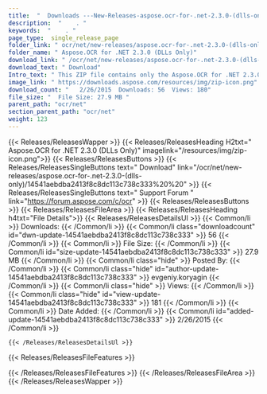 ```yaml
---
title:  "  Downloads ---New-Releases-aspose.ocr-for-.net-2.3.0-(dlls-only) . " 
description:  "    . " 
keywords:  "    . " 
page_type:  single_release_page
folder_link: " ocr/net/new-releases/aspose.ocr-for-.net-2.3.0-(dlls-only)/"
folder_name: " Aspose.OCR for .NET 2.3.0 (DLLs Only)"
download_link: " /ocr/net/new-releases/aspose.ocr-for-.net-2.3.0-(dlls-only)/14541aebdba2413f8c8dc113c738c333"
download_text: " Download"
Intro_text: " This ZIP file contains only the Aspose.OCR for .NET 2.3.0 assemblies. These asse..."
image_link: " https://downloads.aspose.com/resources/img/zip-icon.png"
download_count: "   2/26/2015  Downloads: 56  Views: 180"
file_size: "  File Size: 27.9 MB "
parent_path: "ocr/net"
section_parent_path: "ocr/net"
weight: 123 
---
```


{{< Releases/ReleasesWapper >}}
  {{< Releases/ReleasesHeading H2txt=" Aspose.OCR for .NET 2.3.0 (DLLs Only)" imagelink="/resources/img/zip-icon.png">}}
  {{< Releases/ReleasesButtons >}}
    {{< Releases/ReleasesSingleButtons text=" Download" link="/ocr/net/new-releases/aspose.ocr-for-.net-2.3.0-(dlls-only)/14541aebdba2413f8c8dc113c738c333%20%20" >}}
    {{< Releases/ReleasesSingleButtons text=" Support Forum " link="https://forum.aspose.com/c/ocr" >}}
  {{< Releases/ReleasesButtons >}}
  {{< Releases/ReleasesFileArea >}}
    {{< Releases/ReleasesHeading h4txt="File Details">}}
    {{< Releases/ReleasesDetailsUl >}}
            {{< Common/li  >}} Downloads: {{< /Common/li >}} 
      {{< Common/li class="downloadcount" id="dwn-update-14541aebdba2413f8c8dc113c738c333" >}} 56 {{< /Common/li >}} 
      {{< Common/li  >}} File Size: {{< /Common/li >}} 
      {{< Common/li id="size-update-14541aebdba2413f8c8dc113c738c333" >}} 27.9 MB {{< /Common/li >}} 
      {{< Common/li  class="hide" >}} Posted By: {{< /Common/li >}} 
      {{< Common/li class="hide" id="author-update-14541aebdba2413f8c8dc113c738c333" >}} evgeniy.koryagin {{< /Common/li >}} 
      {{< Common/li class="hide"  >}} Views: {{< /Common/li >}} 
      {{< Common/li class="hide" id="view-update-14541aebdba2413f8c8dc113c738c333" >}} 181 {{< /Common/li >}} 
      {{< Common/li  >}} Date Added: {{< /Common/li >}} 
      {{< Common/li id="added-update-14541aebdba2413f8c8dc113c738c333" >}} 2/26/2015 {{< /Common/li >}} 

    {{< /Releases/ReleasesDetailsUl >}}

  {{< Releases/ReleasesFileFeatures >}}
      
  {{< /Releases/ReleasesFileFeatures >}}
 {{< /Releases/ReleasesFileArea >}}
{{< /Releases/ReleasesWapper >}}


